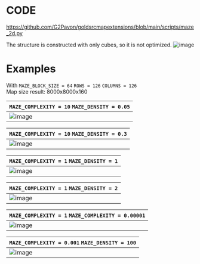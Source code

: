 # CODE
https://github.com/G2Pavon/goldsrcmapextensions/blob/main/scripts/maze_2d.py

The structure is constructed with only cubes, so it is not optimized.
![image](https://github.com/G2Pavon/goldsrcmapextensions/assets/14117486/51f23d81-fae8-4458-8b63-1869e54b34ac)


# Examples
With `MAZE_BLOCK_SIZE = 64` `ROWS = 126` `COLUMNS = 126` <br> Map size result: 8000x8000x160 

|`MAZE_COMPLEXITY = 10` `MAZE_DENSITY = 0.05`|
|-|
| ![image](https://github.com/G2Pavon/goldsrcmapextensions/assets/14117486/e6d4a4ce-9be9-4cc7-a37a-6b6d67f5a8f8)|

| `MAZE_COMPLEXITY = 10` `MAZE_DENSITY = 0.3`|
|-|
|![image](https://github.com/G2Pavon/goldsrcmapextensions/assets/14117486/d2cf576a-71e2-4aa6-bf53-08279b3ff540) |

|`MAZE_COMPLEXITY = 1` `MAZE_DENSITY = 1`|
|-|
|![image](https://github.com/G2Pavon/goldsrcmapextensions/assets/14117486/17ad599e-c692-411b-a06f-e1f7c32c6aa5)|

| `MAZE_COMPLEXITY = 1` `MAZE_DENSITY = 2`|
|-|
|![image](https://github.com/G2Pavon/goldsrcmapextensions/assets/14117486/afcd20b0-0308-4628-ba65-bd6571d7373d)|

| `MAZE_COMPLEXITY = 1` `MAZE_COMPLEXITY = 0.00001`|
|-|
| ![image](https://github.com/G2Pavon/goldsrcmapextensions/assets/14117486/e2a71591-c558-417e-b2cd-2e14bd554d61)|

|`MAZE_COMPLEXITY = 0.001` `MAZE_DENSITY = 100` |
|-|
|![image](https://github.com/G2Pavon/goldsrcmapextensions/assets/14117486/1b695392-cfde-4765-aa93-cc5191bdbe89)|
